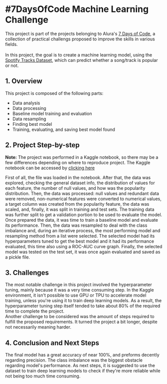 # #7DaysOfCode Machine Learning Challenge

This project is part of the projects belonging to Alura's [7 Days of Code](https://7daysofcode.io/?utm_source=social&utm_medium=linkedin&utm_campaign=planejamentosocial&utm_content=7daysofcode-12/07#dados), a collection of practical challengs proposed to improve the skills in various fields. \
\
In this project, the goal is to create a machine learning model, using the [Spotify Tracks Dataset](https://www.kaggle.com/datasets/maharshipandya/-spotify-tracks-dataset), which can predict whether a song/track is popular or not.

## 1. Overview

This project is composed of the following parts:

- Data analysis
- Data processing
- Baseline model training and evaluation
- Data resampling
- Finding best model
- Training, evaluating, and saving best model found

## 2. Project Step-by-step

**Note:** The project was performed in a Kaggle notebook, so there may be a few differences depending on where to reproduce project. The Kaggle notebook can be accessed by [clicking here](https://www.kaggle.com/code/christophercamilo/7dayschallenge)

First of all, the file was loaded in the notebook. After that, the data was explored, checking the general dataset info, the distribution of values for each feature, the number of null values, and how was the popularity distribution. Then, the data was processed: null values and redundant data were removed, non-numerical features were converted to numerical values, a target column was created from the popularity feature, the data was scaled, and, finally, it was split in training and test sets. The training data was further split to get a validation portion to be used to evaluate the model.\
Once prepared the data, it was time to train a baseline model and evaluate its performance. Then, the data was resampled to deal with the class imbalance and, during an iterative process, the most performing model and resampling method from a list were selected. The selected model had its hyperparameters tuned to get the best model and it had its performance evaluated, this time also using a ROC-AUC curve graph. Finally, the selected model was tested on the test set, it was once again evaluated and saved as a pickle file.

## 3. Challenges

The most notable challenge in this project involved the hyperparameter tuning, mainly because it was a very time consuming step. In the Kaggle environment, it isn't possible to use GPU or TPU to accelerate model training, unless you're using it to train deep learning models. As a result, the hyperparameter tuning step itself tended to take about 80% of the required time to complete the project. \
Another challenge to be considered was the amount of steps required to fulfill the proposed requirements. It turned the project a bit longer, despite not necessarily meaning harder.

## 4. Conclusion and Next Steps

The final model has a great accuracy of near 100%, and preforms decently regarding precision. The class imbalance was the biggest obstacle regarding model's performance. As next steps, it is suggested to use the dataset to train deep learning models to check if they're more reliable while not being too much time consuming. 
